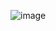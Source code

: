 ![image](https://github.com/yourobsessed/Product-Performance-Dashboard/assets/130965182/e187e5d3-39b0-4b73-8e40-9ff8a7c38f60)
